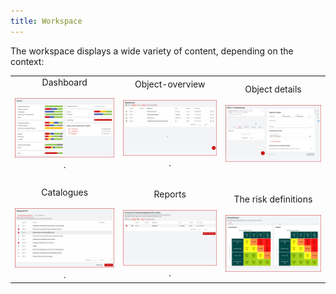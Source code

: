 ```yaml
---
title: Workspace
---
```

The workspace displays a wide variety of content, depending on the context:

||||
|:---:|:---:|:---:|
|<DocsLink to="/manual/dashboard">Dashboard<br><br>![Dashboard](./docs/2.manual/1.user-interface/media/veo_dashboard_thumb.de.png)</DocsLink> .     |<DocsLink to="/manual/objects#object-overview">Object-overview<br><br>![Object-overview](./docs/2.manual/1.user-interface/media/veo_object-list_thumb.de.png)</DocsLink> .     |<DocsLink to="/manual/objects#objectdetails">Object details<br><br>![Object details](./docs/2.manual/1.user-interface/media/veo_object-details_thumb.de.png)</DocsLink>|
|<br>|<br>|<br>|
|<DocsLink to="/manual/catalogues">Catalogues<br><br>![Catalogues](./docs/2.manual/1.user-interface/media/veo_catalogues_thumb.de.png)</DocsLink> .     |<DocsLink to="/manual/reports">Reports<br><br>![Reports](./docs/2.manual/1.user-interface/media/veo_reports_thumb.de.png)</DocsLink> .     |<DocsLink to="/manual/risk-definition">The risk definitions<br><br>![Risk definitions](./docs/2.manual/1.user-interface/media/veo_risk-definitions_thumb.de.png)</DocsLink>|

<br>
